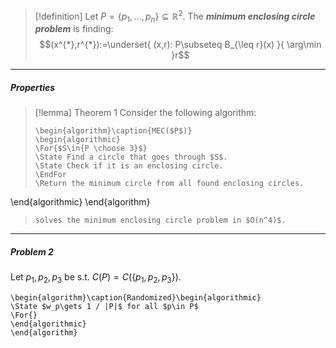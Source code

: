 > [!definition]
> Let $P=\{ p_{1},\dots,p_{n} \}\subseteq \mathbb{R}^2$. The ***minimum enclosing circle problem*** is finding: $$(x^{*},r^{*}):=\underset{ (x,r): P\subseteq B_{\leq r}(x) }{ \arg\min }r$$
---
##### Properties
> [!lemma] Theorem 1
> Consider the following algorithm:
> ```pseudo
> \begin{algorithm}\caption{MEC($P$)}
> \begin{algorithmic}
> \For{$S\in{P \choose 3}$}
> \State Find a circle that goes through $S$.
> \State Check if it is an enclosing circle.
> \EndFor
> \Return the minimum circle from all found enclosing circles.
\end{algorithmic}
\end{algorithm}
> ```
> solves the minimum enclosing circle problem in $O(n^4)$.
---
##### Problem 2
Let $p_{1},p_{2},p_{3}$ be s.t. $C(P)=C(\{ p_{1},p_{2},p_{3} \})$. 
```pseudo
\begin{algorithm}\caption{Randomized}\begin{algorithmic} 
\State $w_p\gets 1 / |P|$ for all $p\in P$
\For{}
\end{algorithmic}
\end{algorithm}
```

